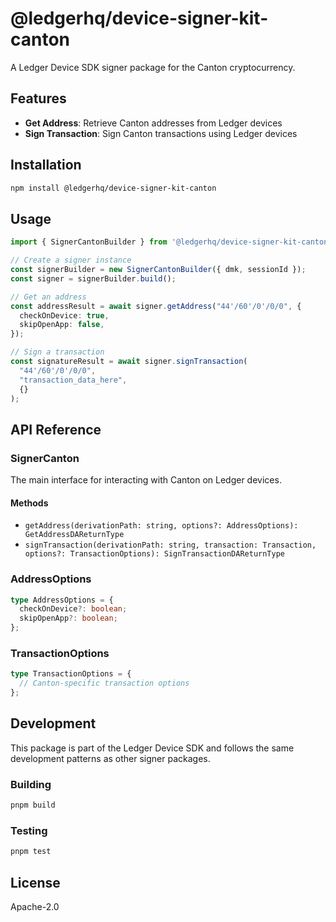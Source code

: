 # @ledgerhq/device-signer-kit-canton

A Ledger Device SDK signer package for the Canton cryptocurrency.

## Features

- **Get Address**: Retrieve Canton addresses from Ledger devices
- **Sign Transaction**: Sign Canton transactions using Ledger devices

## Installation

```bash
npm install @ledgerhq/device-signer-kit-canton
```

## Usage

```typescript
import { SignerCantonBuilder } from '@ledgerhq/device-signer-kit-canton';

// Create a signer instance
const signerBuilder = new SignerCantonBuilder({ dmk, sessionId });
const signer = signerBuilder.build();

// Get an address
const addressResult = await signer.getAddress("44'/60'/0'/0/0", {
  checkOnDevice: true,
  skipOpenApp: false,
});

// Sign a transaction
const signatureResult = await signer.signTransaction(
  "44'/60'/0'/0/0",
  "transaction_data_here",
  {}
);
```

## API Reference

### SignerCanton

The main interface for interacting with Canton on Ledger devices.

#### Methods

- `getAddress(derivationPath: string, options?: AddressOptions): GetAddressDAReturnType`
- `signTransaction(derivationPath: string, transaction: Transaction, options?: TransactionOptions): SignTransactionDAReturnType`

### AddressOptions

```typescript
type AddressOptions = {
  checkOnDevice?: boolean;
  skipOpenApp?: boolean;
};
```

### TransactionOptions

```typescript
type TransactionOptions = {
  // Canton-specific transaction options
};
```

## Development

This package is part of the Ledger Device SDK and follows the same development patterns as other signer packages.

### Building

```bash
pnpm build
```

### Testing

```bash
pnpm test
```

## License

Apache-2.0
